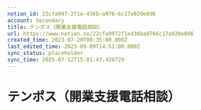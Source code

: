 ```yaml
---
notion_id: 22cfa997-2f1e-436b-a976-6c17a920e0d6
account: Secondary
title: テンポス（開業支援電話相談）
url: https://www.notion.so/22cfa9972f1e436ba9766c17a920e0d6
created_time: 2023-07-20T00:35:00.000Z
last_edited_time: 2023-09-09T14:51:00.000Z
sync_status: placeholder
sync_time: 2025-07-12T15:01:47.420729
---
```

# テンポス（開業支援電話相談）
